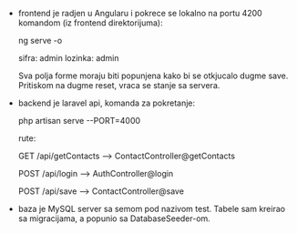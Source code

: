 
- frontend je radjen u Angularu i pokrece se lokalno na portu 4200 komandom (iz frontend direktorijuma):
	
	ng serve -o 

	sifra: admin
	lozinka: admin

	Sva polja forme moraju biti popunjena kako bi se otkjucalo dugme save.
	Pritiskom na dugme reset, vraca se stanje sa servera.

- backend je laravel api, komanda za pokretanje:
	
	php artisan serve --PORT=4000

	rute:

	GET /api/getContacts -->  ContactController@getContacts

	POST /api/login -->  AuthController@login

	POST /api/save -->  ContactController@save

- baza je MySQL server sa semom pod nazivom test. Tabele sam kreirao sa migracijama, a popunio sa DatabaseSeeder-om.



